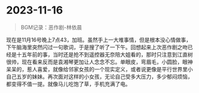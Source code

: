 # 2023-11-16
> BGM记录：恶作剧-林依晨

  现在是11月16号晚上7点43，加班。虽然手上一大堆事情，但是根本没心情做事，下午脑海里突然闪过一句歌词，于是搜了听了一下午。回想起来上次恶作剧之吻已经是十五年前的事，当时还是抢不到遥控器无奈陪大姐看的，那时只注意到江直树很帅，现在看来反而是袁湘琴更加让人念念不忘。单眼皮，弯眉毛，小圆脸，眼神呆呆的，惹人喜爱，就像给邻家女孩的一个现实定义，或者说更像是平行世界里小自己五岁的妹妹。再次面对这样的小女孩，无论自己受多大压力，多少郁闷烦恼，都变得不值一提。就像马儿吃饱了草，手机充满了电。
